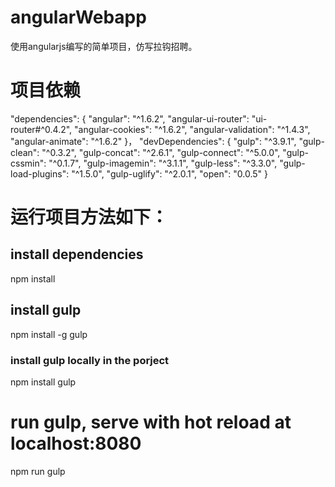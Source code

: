 # angularWebapp
使用angularjs编写的简单项目，仿写拉钩招聘。
# 项目依赖
"dependencies": {
    "angular": "^1.6.2",
    "angular-ui-router": "ui-router#^0.4.2",
    "angular-cookies": "^1.6.2",
    "angular-validation": "^1.4.3",
    "angular-animate": "^1.6.2"
  }，
  "devDependencies": {
    "gulp": "^3.9.1",
    "gulp-clean": "^0.3.2",
    "gulp-concat": "^2.6.1",
    "gulp-connect": "^5.0.0",
    "gulp-cssmin": "^0.1.7",
    "gulp-imagemin": "^3.1.1",
    "gulp-less": "^3.3.0",
    "gulp-load-plugins": "^1.5.0",
    "gulp-uglify": "^2.0.1",
    "open": "0.0.5"
  }
# 运行项目方法如下：
## install dependencies
npm install 
## install gulp
npm install -g gulp
### install gulp locally in the porject
npm install gulp
# run gulp, serve with hot reload at localhost:8080
npm run gulp
